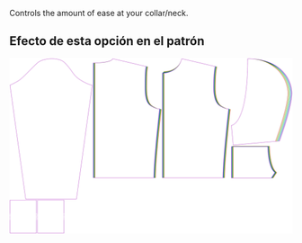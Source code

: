 
Controls the amount of ease at your collar/neck.


## Efecto de esta opción en el patrón
![This image shows the effect of this option by superimposing several variants that have a different value for this option](huey_collarease_sample.svg "Effect of this option on the pattern")
